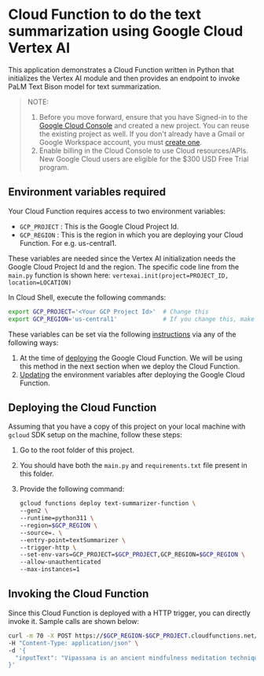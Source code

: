 # Cloud Function to do the text summarization using Google Cloud Vertex AI

This application demonstrates a Cloud Function written in Python that initializes the Vertex AI module and then provides an endpoint to invoke PaLM Text Bison model for text summarization.

> NOTE:
> 1. Before you move forward, ensure that you have Signed-in to the [Google Cloud Console](http://console.cloud.google.com/) and created a new project. You can reuse the existing project as well. If you don't already have a Gmail or Google Workspace account, you must [create one](https://accounts.google.com/SignUp).
> 2. Enable billing in the Cloud Console to use Cloud resources/APIs. New Google Cloud users are eligible for the $300 USD Free Trial program.

## Environment variables required

Your Cloud Function requires access to two environment variables:

- `GCP_PROJECT` : This is the Google Cloud Project Id.
- `GCP_REGION` : This is the region in which you are deploying your Cloud Function. For e.g. us-central1.

These variables are needed since the Vertex AI initialization needs the Google Cloud Project Id and the region. The specific code line from the `main.py` function is shown here:
`vertexai.init(project=PROJECT_ID, location=LOCATION)`

In Cloud Shell, execute the following commands:
```bash
export GCP_PROJECT='<Your GCP Project Id>'  # Change this
export GCP_REGION='us-central1'             # If you change this, make sure region is supported by Model Garden. When in doubt, keep this.
```

These variables can be set via the following [instructions](https://cloud.google.com/functions/docs/configuring/env-var) via any of the following ways:

1. At the time of [deploying](https://cloud.google.com/functions/docs/configuring/env-var#setting_runtime_environment_variables) the Google Cloud Function. We will be using this method in the next section when we deploy the Cloud Function.
2. [Updating](https://cloud.google.com/functions/docs/configuring/env-var#updating_runtime_environment_variables) the environment variables after deploying the Google Cloud Function.

## Deploying the Cloud Function

Assuming that you have a copy of this project on your local machine with `gcloud` SDK setup on the machine, follow these steps:

1. Go to the root folder of this project.
2. You should have both the `main.py` and `requirements.txt` file present in this folder.
3. Provide the following command:

   ```bash
   gcloud functions deploy text-summarizer-function \
   --gen2 \
   --runtime=python311 \
   --region=$GCP_REGION \
   --source=. \
   --entry-point=textSummarizer \
   --trigger-http \
   --set-env-vars=GCP_PROJECT=$GCP_PROJECT,GCP_REGION=$GCP_REGION \
   --allow-unauthenticated
   --max-instances=1
   ```

## Invoking the Cloud Function

Since this Cloud Function is deployed with a HTTP trigger, you can directly invoke it. Sample calls are shown below:

```bash
curl -m 70 -X POST https://$GCP_REGION-$GCP_PROJECT.cloudfunctions.net/text-summarizer-function \
-H "Content-Type: application/json" \
-d '{
  "inputText": "Vipassana is an ancient mindfulness meditation technique. It involves observing your thoughts and emotions as they are, without judging or dwelling on them. Though more studies are needed, research to date has found that Vipassana can reduce stress and anxiety, which may have benefits for substance use."
}'
```
